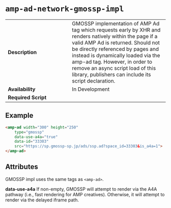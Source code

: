 <!---
Copyright 2017 The AMP HTML Authors. All Rights Reserved.

Licensed under the Apache License, Version 2.0 (the "License");
you may not use this file except in compliance with the License.
You may obtain a copy of the License at

      http://www.apache.org/licenses/LICENSE-2.0

Unless required by applicable law or agreed to in writing, software
distributed under the License is distributed on an "AS-IS" BASIS,
WITHOUT WARRANTIES OR CONDITIONS OF ANY KIND, either express or implied.
See the License for the specific language governing permissions and
limitations under the License.
-->

# <a name="amp-ad-network-gmossp-impl"></a> `amp-ad-network-gmossp-impl`

<table>
  <tr>
    <td class="col-fourty"><strong>Description</strong></td>
    <td>GMOSSP implementation of AMP Ad tag which requests early by XHR and renders natively within the page if a valid AMP Ad is returned. Should not be directly referenced by pages and instead is dynamically loaded via the amp-ad tag. However, in order to remove an async script load of this library, publishers can include its script declaration.</td>
  </tr>
  <tr>
    <td class="col-fourty" width="40%"><strong>Availability</strong></td>
    <td>In Development</td>
  </tr>
  <tr>
    <td class="col-fourty"><strong>Required Script</strong></td>
    <td><code><script async custom-element="amp-ad" src="https://cdn.ampproject.org/v0/amp-ad-0.1.js"></script></code></td>
  </tr>
</table>

## Example

```html
<amp-ad width="300" height="250"
    type="gmossp"
    data-use-a4a="true"
    data-id="33303"
    src="https://sp.gmossp-sp.jp/ads/ssp.ad?space_id=33303&is_a4a=1">
</amp-ad>
```

## Attributes

GMOSSP impl uses the same tags as `<amp-ad>`.

**data-use-a4a**  If non-empty, GMOSSP will attempt to render via the A4A
pathway (i.e., fast rendering for AMP creatives).  Otherwise, it will attempt
to render via the delayed iframe path.
